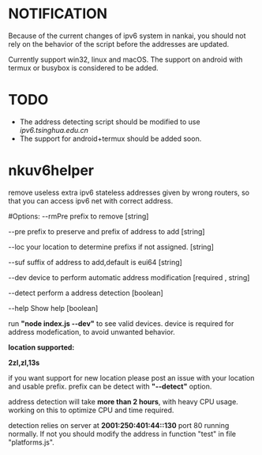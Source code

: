 # NOTIFICATION
Because of the current changes of ipv6 system in nankai, you should not rely on the behavior of the script before the addresses are updated.

Currently support win32, linux and macOS. The support on android with termux or busybox is considered to be added.

# TODO
+ The address detecting script should be modified to use _ipv6.tsinghua.edu.cn_
+ The support for android+termux should be added soon.

# nkuv6helper
remove useless extra ipv6 stateless addresses given by wrong routers, so that you can access ipv6 net with correct address.

#Options:
  --rmPre   prefix to remove  [string]

  --pre     prefix to preserve and prefix of address to add  [string]

  --loc     your location to determine prefixs if not assigned.  [string]

  --suf     suffix of address to add,default is eui64  [string]

  --dev     device to perform automatic address modification  [required , string] 

  --detect  perform a address detection  [boolean]

  --help    Show help  [boolean]


run **"node index.js --dev"** to see valid devices. device is required for address modefication, to avoid unwanted behavior.

**location supported:**

**2zl,zl,13s**

if you want support for new location please post an issue with your location and usable prefix. prefix can be detect with **"--detect"** option.

address detection will take **more than 2 hours**, with heavy CPU usage. working on this to optimize CPU and time required.


detection relies on server at **2001:250:401:44::130** port 80 running normally. If not you should modify the address in function "test" in file "platforms.js".
